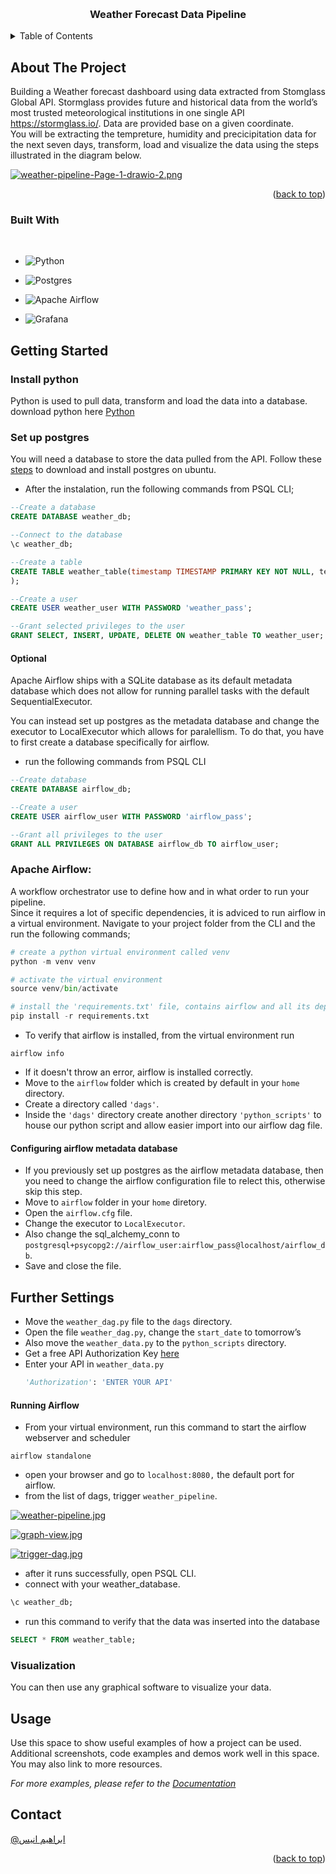 <!-- Improved compatibility of back to top link: See: https://github.com/othneildrew/Best-README-Template/pull/73 -->
<a name="readme-top"></a>
<!--
*** Thanks for checking out the Best-README-Template. If you have a suggestion
*** that would make this better, please fork the repo and create a pull request
*** or simply open an issue with the tag "enhancement".
*** Don't forget to give the project a star!
*** Thanks again! Now go create something AMAZING! :D
-->



<!-- PROJECT SHIELDS -->
<!--
*** I'm using markdown "reference style" links for readability.
*** Reference links are enclosed in brackets [ ] instead of parentheses ( ).
*** See the bottom of this document for the declaration of the reference variables
*** for contributors-url, forks-url, etc. This is an optional, concise syntax you may use.
*** https://www.markdownguide.org/basic-syntax/#reference-style-links
-->


<!-- PROJECT LOGO -->
<br />
<div align="center">
  
   <h3 align="center">Weather Forecast Data Pipeline</h3>
 
</div>



<!-- TABLE OF CONTENTS -->
<details>
  <summary>Table of Contents</summary>
  <ol>
    <li>
      <a href="#about-the-project">About The Project</a>
      <ul>
        <li><a href="#built-with">Built With</a></li>
      </ul>
    </li>
    <li>
      <a href="#getting-started">Getting Started</a>
      <ul>
        <li><a href="#prerequisites">Prerequisites</a></li>
        <li><a href="#installation">Installation</a></li>
      </ul>
    </li>
    <li><a href="#usage">Usage</a></li>
    <li><a href="#roadmap">Roadmap</a></li>
    <li><a href="#contributing">Contributing</a></li>
    <li><a href="#license">License</a></li>
    <li><a href="#contact">Contact</a></li>
    <li><a href="#acknowledgments">Acknowledgments</a></li>
  </ol>
</details>



<!-- ABOUT THE PROJECT -->
## About The Project

Building a Weather forecast dashboard using data extracted from Stomglass Global API.
Stormglass provides future and historical data from the world’s most trusted meteorological institutions in one single API https://stormglass.io/. Data are provided base on a given coordinate.
<br/>
You will be extracting the tempreture, humidity and precicipitation data for the next seven days, transform, load and visualize the data using the steps illustrated in the diagram below.

[![weather-pipeline-Page-1-drawio-2.png](https://i.postimg.cc/hjgX7PNY/weather-pipeline-Page-1-drawio-2.png)](https://postimg.cc/VSGfx1f9)

<p align="right">(<a href="#readme-top">back to top</a>)</p>



### Built With
<br/>

* ![Python](https://img.shields.io/badge/python-233161.svg?style=for-the-badge&logo=python&logoColor=yellow)

* ![Postgres](https://img.shields.io/badge/postgres-%23316192.svg?style=for-the-badge&logo=postgresql&logoColor=white)

* ![Apache Airflow](https://img.shields.io/badge/Apache%20Airflow-233161?style=for-the-badge&logo=Apache%20Airflow&logoColor=white)

* ![Grafana](https://img.shields.io/badge/grafana-017CEE?style=for-the-badge&logo=grafana&logoColor=fdd54)


<!-- GETTING STARTED -->
## Getting Started
### Install python
Python is used to pull data, transform and load the data into a database.
download python here
[Python](https://www.python.org/downloads/)

### Set up postgres
You will need a database to store the data pulled from the API. Follow these [steps](https://www.postgresql.org/download/linux/ubuntu/) to download and install postgres on ubuntu.
* After the instalation, run the following commands from PSQL CLI;

```sql
--Create a database
CREATE DATABASE weather_db;
```

```sql
--Connect to the database
\c weather_db;
```

```sql
--Create a table
CREATE TABLE weather_table(timestamp TIMESTAMP PRIMARY KEY NOT NULL, temperature FLOAT, humidity FLOAT, precipitation FLOAT
);
```

```sql
--Create a user
CREATE USER weather_user WITH PASSWORD 'weather_pass';
```

```sql
--Grant selected privileges to the user
GRANT SELECT, INSERT, UPDATE, DELETE ON weather_table TO weather_user;
```
#### Optional
Apache Airflow ships with a SQLite database as its default metadata database which does not allow for running parallel tasks with the default SequentialExecutor.

You can instead set up postgres as the metadata database and change the executor to LocalExecutor which allows for paralellism. To do that, you have to first create a database specifically for airflow.
* run the following commands from PSQL CLI

```sql
--Create database
CREATE DATABASE airflow_db;
```

```sql
--Create a user
CREATE USER airflow_user WITH PASSWORD 'airflow_pass';
```

```sql
--Grant all privileges to the user
GRANT ALL PRIVILEGES ON DATABASE airflow_db TO airflow_user;
```
### Apache Airflow: 
A workflow orchestrator use to define how and in what order to run your pipeline.
<br/>
Since it requires a lot of specific dependencies, it is adviced to run airflow in a virtual environment. Navigate to your project folder from the CLI and the run the following commands;

```py
# create a python virtual environment called venv
python -m venv venv
```

```py
# activate the virtual environment
source venv/bin/activate
```

```py
# install the 'requirements.txt' file, contains airflow and all its dependencies
pip install -r requirements.txt
```

* To verify that airflow is installed, from the virtual environment run
```
airflow info
```

* If it doesn't throw an error, airflow is installed correctly.
* Move to the `airflow` folder which is created by default in your `home` directory.
* Create a directory called `'dags'`.
* Inside the `'dags'` directory create another directory `'python_scripts'` to house our python script and allow easier import into our airflow dag file.

#### Configuring airflow metadata database
* If you previously set up postgres as the airflow metadata database, then you need to change the airflow configuration file to relect this, otherwise skip this step.
* Move to `airflow` folder in your `home` diretory.
* Open the `airflow.cfg` file.
* Change the executor to `LocalExecutor`.
* Also change the sql_alchemy_conn to `postgresql+psycopg2://airflow_user:airflow_pass@localhost/airflow_db`.
* Save and close the file.

## Further Settings
* Move the `weather_dag.py` file to the `dags` directory.
* Open the file `weather_dag.py`, change the `start_date` to tomorrow’s
* Also move the `weather_data.py` to the `python_scripts` directory.
* Get a free API Authorization Key  [here](https://stormglass.io/)
* Enter your API in `weather_data.py`
   ```py
   'Authorization': 'ENTER YOUR API'
   ```
#### Running Airflow

* From your virtual environment, run this command to start the airflow webserver and scheduler

```
airflow standalone
```

* open your browser and go to `localhost:8080,` the default port for airflow.
* from the list of dags, trigger `weather_pipeline`.

[![weather-pipeline.jpg](https://i.postimg.cc/1RN9L6Cy/weather-pipeline.jpg)](https://postimg.cc/MXq2BcJL)

[![graph-view.jpg](https://i.postimg.cc/NF1vL6ST/graph-view.jpg)](https://postimg.cc/1V5jjq95)


[![trigger-dag.jpg](https://i.postimg.cc/CxpVyQZN/trigger-dag.jpg)](https://postimg.cc/rKjHxgN0)

* after it runs successfully, open PSQL CLI.
* connect with your weather_database.
```sql
\c weather_db;
```

* run this command to verify that the data was inserted into the database
```sql
SELECT * FROM weather_table;
```
### Visualization
You can then use any graphical software to visualize your data.


<!-- USAGE EXAMPLES -->
## Usage

Use this space to show useful examples of how a project can be used. Additional screenshots, code examples and demos work well in this space. You may also link to more resources.

_For more examples, please refer to the [Documentation](https://example.com)_


<!-- CONTACT -->
## Contact

[@ابراهيم انيس](https://twitter.com/ibrahim__Anees)


<p align="right">(<a href="#readme-top">back to top</a>)</p>


